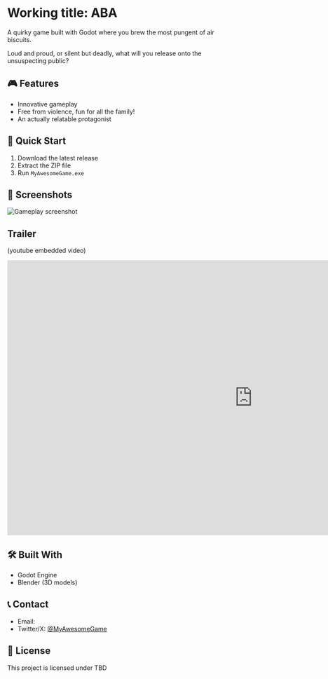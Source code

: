 # Working title: ABA

A quirky game built with Godot where you brew the most pungent of air biscuits.

Loud and proud, or silent but deadly, what will you release onto the unsuspecting public?

## 🎮 Features
- Innovative gameplay
- Free from violence, fun for all the family!
- An actually relatable protagonist

## 🚀 Quick Start
1. Download the latest release
2. Extract the ZIP file
3. Run `MyAwesomeGame.exe`

## 📸 Screenshots
![Gameplay screenshot](screenshots/gameplay1.jpg)

## Trailer
(youtube embedded video)
<iframe width="1117" height="628" src="https://www.youtube.com/embed/LBaGnazH9jc" title="HE STOLE MY SANDWICH! :,(" frameborder="0" allow="accelerometer; autoplay; clipboard-write; encrypted-media; gyroscope; picture-in-picture; web-share" referrerpolicy="strict-origin-when-cross-origin" allowfullscreen></iframe>

## 🛠️ Built With
- Godot Engine
- Blender (3D models)

## 📞 Contact
- Email: 
- Twitter/X: [@MyAwesomeGame](https://x.com/MyAwesomeGame)

## 📄 License
This project is licensed under TBD
